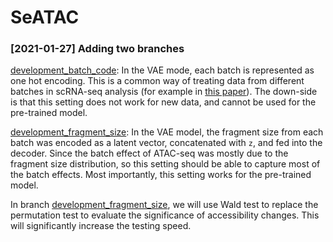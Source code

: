 # SeATAC

### [2021-01-27] Adding two branches

[development_batch_code](https://github.com/gongx030/seatac/tree/development_batch_code): In the VAE mode, each batch is represented as one hot encoding.  This is a common way of treating data from different batches in scRNA-seq analysis (for example in [this paper](https://www.biorxiv.org/content/10.1101/719856v2)).  The down-side is that this setting does not work for new data, and cannot be used for the pre-trained model.

[development_fragment_size](https://github.com/gongx030/seatac/tree/development_fragment_size): In the VAE model, the fragment size from each batch was encoded as a latent vector, concatenated with `z`, and fed into the decoder.  Since the batch effect of ATAC-seq was mostly due to the fragment size distribution, so this setting should be able to capture most of the batch effects.  Most importantly, this setting works for the pre-trained model. 

In branch [development_fragment_size](https://github.com/gongx030/seatac/tree/development_fragment_size), we will use Wald test to replace the permutation test to evaluate the significance of accessibility changes. This will significantly increase the testing speed. 
